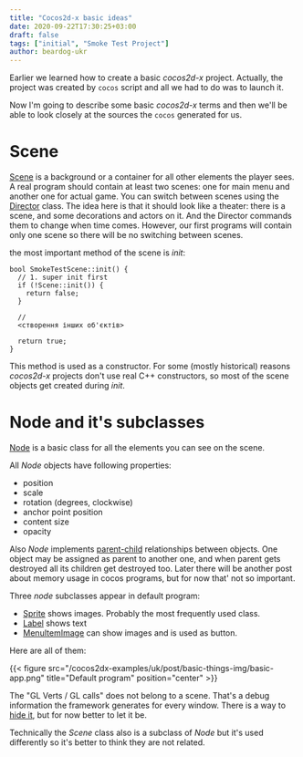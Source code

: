 ```yaml
---
title: "Cocos2d-x basic ideas"
date: 2020-09-22T17:30:25+03:00
draft: false
tags: ["initial", "Smoke Test Project"]
author: beardog-ukr
---
```


Earlier we learned how to create a basic _cocos2d-x_ project. Actually, the project was created by `cocos` script and all we had to do was to launch it.

Now I'm going to describe some basic _cocos2d-x_ terms and then we'll be able to look closely at the sources the `cocos` generated for us.

<!--more-->

# Scene

[Scene](https://docs.cocos2d-x.org/api-ref/cplusplus/v4x/d4/d5f/classcocos2d_1_1_scene.html) is a background or a container for all other elements the player sees. A real program should contain at least two scenes: one for main menu and another one for actual game. You can switch between scenes using the [Director](https://docs.cocos2d-x.org/api-ref/cplusplus/v4x/d7/df3/classcocos2d_1_1_director.html) class. The idea here is that it should look like a theater: there is a scene, and some decorations and actors on it. And the Director commands them to change when time comes. However, our first programs will contain only one scene so there will be no switching between scenes.

the most important method of the scene is _init_:
```
bool SmokeTestScene::init() {
  // 1. super init first
  if (!Scene::init()) {
    return false;
  }

  //
  <створення інших об'єктів>

  return true;
}
```

This method is used as a constructor. For some (mostly historical) reasons _cocos2d-x_ projects don't use real C++ constructors, so most of the scene objects get created during _init_.

# Node and it's subclasses

[Node](https://docs.cocos2d-x.org/api-ref/cplusplus/v4x/d3/d82/classcocos2d_1_1_node.html#details) is a basic class for all the elements you can see on the scene.

All _Node_ objects have following properties:

* position
* scale
* rotation (degrees, clockwise)
* anchor point position
* content size
* opacity

Also _Node_ implements [parent-child](https://docs.cocos2d-x.org/cocos2d-x/v4/en/basic_concepts/parent_child.html) relationships between objects. One object may be assigned as parent to another one, and when parent gets destroyed all its children get destroyed too. Later there will be another post about memory usage in cocos programs, but for now that' not so important.

Three _node_ subclasses appear in default program:

* [Sprite](https://docs.cocos2d-x.org/api-ref/cplusplus/v4x/d3/d5c/classcocos2d_1_1_sprite.html) shows images. Probably the most frequently used class.
* [Label](https://docs.cocos2d-x.org/api-ref/cplusplus/v4x/db/de4/classcocos2d_1_1_label.html) shows text
* [MenuItemImage](https://docs.cocos2d-x.org/api-ref/cplusplus/v4x/d1/d30/classcocos2d_1_1_menu_item_image.html) can show images and is used as button.

Here are all of them:

{{< figure src="/cocos2dx-examples/uk/post/basic-things-img/basic-app.png" title="Default program" position="center" >}}

The "GL Verts / GL calls" does not belong to a scene. That's a debug information the framework generates for every window. There is a way to [hide it](https://stackoverflow.com/questions/34708592/how-do-i-hide-cocos2d-x-gl-verts-calls-labels), but for now better to let it be.

Technically the _Scene_ class also is a subclass of _Node_ but it's used differently so it's better to think they are not related.
